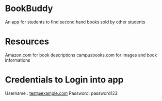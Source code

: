 # BookBuddy

An app for students to find second hand books sold by other students

# Resources

Amazon.com for book descriptions
campusbooks.com for images and book informations


# Credentials to Login into app

Username : test@example.com
Password: password123


